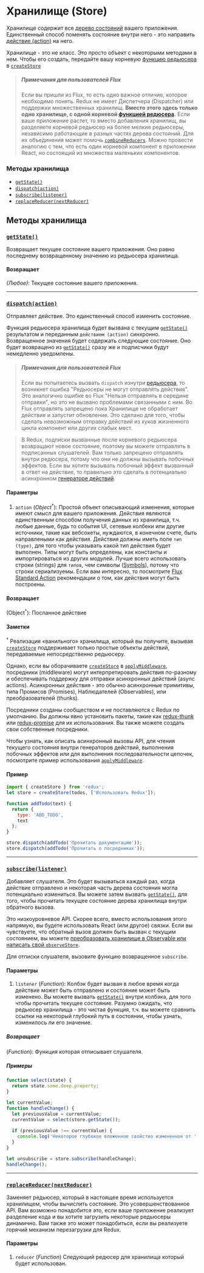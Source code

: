 # Хранилище (Store)

Хранилище содержит все [дерево состояний](../Glossary.md#state) вашего приложения.
Единственный способ поменять состояние внутри него - это направить [действие (action)](../Glossary.md#action) на него.

Хранилище - это не класс. Это просто объект с некоторыми методами в нем. Чтобы его создать, передайте вашу корневую [функцию редьюсера](../Glossary.md#reducer) в [`createStore`](createStore.md)

>##### Примечания для пользователей Flux
>Если вы пришли из Flux, то есть одно важное отличие, которое необходимо понять. Redux не имеет Диспетчера (Dispatcher) или поддержки множественных хранилищ. **Вместо этого здесь только одно хранилище, с одной корневой [функцией редюсера](../Glossary.md#reducer).** Если ваше приложение растет, то вместо добавления хранилищ, вы разделяете корневой редьюсер на более мелкие редьюсеры, независимо работающие в разных частях дерева состояний. Для их объединения может помочь [`combineReducers`](combineReducers.md). Можно провести аналогию с тем, что есть один корневой компонент в приложении React, но состоящий из множества маленьких компонентов.

### Методы хранилища

- [`getState()`](#getState)
- [`dispatch(action)`](#dispatch)
- [`subscribe(listener)`](#subscribe)
- [`replaceReducer(nextReducer)`](#replaceReducer)

## Методы хранилища

### <a id='getState'></a>[`getState()`](#getState)

Возвращает текущее состояние вашего приложения.
Оно равно последнему возвращенному значению из редьюсера хранилища.

#### Возвращает

*(Любое)*: Текущее состояние вашего приложения.

<hr>

### <a id='dispatch'></a>[`dispatch(action)`](#dispatch)

Отправляет действие. Это единственный способ изменить состояние.

Функция редьюсера хранилища будет вызвана с текущим [`getState()`](#getState) результатом и переданным `действием (action)` синхронно. Возвращенное значения будет содержать следующие состояние. Оно будет возвращено из [`getState()`](#getState) сразу же и подписчики будут немедленно уведомлены.

>##### Примечания для пользователей Flux
>Если вы попытаетесь вызвать `dispatch` изнутри [редьюсера](../Glossary.md#reducer), то возникнет ошибка "Редьюсеры не могут отправлять действия". Это аналогично ошибке во Flux "Нельзя отправлять в середине отправки", но это не вызвано проблемами связанными с ним. Во Flux отправлять запрещено пока Хранилище не обработает действие и запустит обновление. Это сделано для того, чтобы сделать невозможным отправку действий из хуков жизненного цикла компонент или других слабых мест.

>В Redux, подписки вызванные после корневого редьюсера возвращают новое состояние, поэтому вы можете отправлять в подписанных слушателей. Вам только запрещено отправлять внутри редюсера, потому что они не должны вызывать побочных эффектов. Если вы хотите вызывать побочный эффект вызванный в ответ на действие, то правильно это сделать в потенциально асинхронном [генераторе действий](../Glossary.md#action-creator).

#### Параметры
1. `action` (*Object*<sup>†</sup>): Простой объект описывающий изменения, которые имеют смысл для вашего приложения. Действия являются единственным способом получения данных из хранилища, т.ч. любые данные, будь то события UI, сетевые колбеки или другие источники, такие как вебсокеты, нуждаются, в конечном счете, быть направлеными как действия. Действия должны иметь поле `тип (type)`, для того чтобы указывать какой тип действия будет выполнен. Типы могут быть определены, как константы и импортироваться из других модулей. Лучше всего использовать строки (strings) для `типов`, чем символы ([Symbols](https://developer.mozilla.org/en/docs/Web/JavaScript/Reference/Global_Objects/Symbol)), потому что строки сериализуемы. Если вам интересно, то посмотрите [Flux Standard Action](https://github.com/acdlite/flux-standard-action) рекомендации о том, как действия могут быть построены.

#### Возвращает

(Object<sup>†</sup>): Посланное действие

#### Заметки

<sup>†</sup> Реализация «ванильного» хранилища, который вы получите, вызывая [`createStore`](createStore.md) поддерживает только простые объекты действий, передаваемые непосредственно редьюсеру.

Однако, если вы оборачиваете [`createStore`](createStore.md) в [`applyMiddleware`](applyMiddleware.md), посредники (middleware) могут интерпретировать действия по-разному и обеспечивать поддержку для отправки асинхронных действий (async actions). Асинхронных действия - это обычно асинхронные примитивы, типа Промисов (Promises), Наблюдателей (Observables), или преобразователей (thunks).

Посредники созданы сообществом и не поставляются с Redux по умолчанию. Вы должны явно установить пакеты, такие как [redux-thunk](https://github.com/gaearon/redux-thunk) или [redux-promise](https://github.com/acdlite/redux-promise) для их использования. Вы также можете создать свои собственные посредники. 

Чтобы узнать, как описать асинхронный вызовы API, для чтения текущего состояния внутри генераторов действий, выполнения побочных эффектов или для выполнения последовательности цепочек, посмотрите пример использования [`applyMiddleware`](applyMiddleware.md).

#### Пример

```js
import { createStore } from 'redux';
let store = createStore(todos, ['Использовать Redux']);

function addTodo(text) {
  return {
    type: 'ADD_TODO',
    text
  };
}

store.dispatch(addTodo('Прочитать документацию'));
store.dispatch(addTodo('Прочитать о посредниках'));
```

<hr>

### <a id='subscribe'></a>[`subscribe(listener)`](#subscribe)
Добавляет слушателя. Это будет вызываться каждый раз, когда действие отправлено и некоторая часть дерева состояния могла потенциально измениться. Вы можете затем вызвать [`getState()`](#getState),  для того, чтобы прочитать текущее состояние дерева хранилища внутри обратного вызова.

Это низкоуровневое API. Скорее всего, вместо использования этого напрямую, вы будете использовать React (или другое) связки. Если вы чувствуете, что обратный вызов должен быть вызван с текущим состоянием, вы можете [преобразовать хранилище в Observable или написать свой `observeStore`](https://github.com/rackt/redux/issues/303#issuecomment-125184409).

Для отписки слушателя, вызовите функцию возвращенное `subscribe`.

#### Параметры 

1. `listener` (*Function*): Колбэк будет вызван в любое время когда действие может быть отправлено и состояние может быть изменено. Вы можете вызвать [`getState()`](#getState) внутри колбэка, для того чтобы прочитать текущее состояние. Разумно ожидать, что редьюсер хранилища - это  чистая функция, т.ч. вы можете сравнить ссылки на некоторый глубокий путь в состоянии, чтобы узнать, изменилось ли его значение.

##### Возвращает

(*Function*): Функция которая отписывает слушателя.

##### Примеры

```js
function select(state) {
  return state.some.deep.property;
}

let currentValue;
function handleChange() {
  let previousValue = currentValue;
  currentValue = select(store.getState());
  
  if (previousValue !== currentValue) {
    console.log('Некоторое глубокое вложенное свойство измененное от ', previousValue, 'к', currentValue);
  }
}

let unsubscribe = store.subscribe(handleChange);
handleChange();
```

<hr>

### <a id='replaceReducer'></a>[`replaceReducer(nextReducer)`](#replaceReducer)

Заменяет редьюсер, который в настоящее время используется хранилищем, чтобы вычислить состояние. Это усовершенствованное API. Вам возможно понадобится это, если ваше приложение реализует разделение кода и вы хотите загрузить некоторые редьюсеры динамично. Вам также это может понадобиться, если вы реализуете горячий механизм перезагрузки для Redux.

#### Параметры

1. `reducer` (*Function*) Следующий редюсер для хранилища который будет использован.

